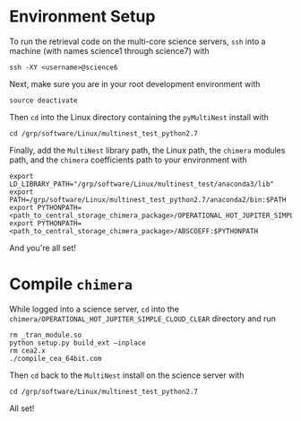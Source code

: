 # Environment Setup

To run the retrieval code on the multi-core science servers, `ssh` into a machine (with names science1 through science7) with

```
ssh -XY <username>@science6
```

Next, make sure you are in your root development environment with

```
source deactivate
```

Then `cd` into the Linux directory containing the `pyMultiNest` install with

```
cd /grp/software/Linux/multinest_test_python2.7
```

Finally, add the `MultiNest` library path, the Linux path, the `chimera` modules path, and the `chimera` coefficients path to your environment with

```
export LD_LIBRARY_PATH="/grp/software/Linux/multinest_test/anaconda3/lib"
export PATH=/grp/software/Linux/multinest_test_python2.7/anaconda2/bin:$PATH
export PYTHONPATH=<path_to_central_storage_chimera_package>/OPERATIONAL_HOT_JUPITER_SIMPLE_CLOUD_CLEAR:$PYTHONPATH
export PYTHONPATH=<path_to_central_storage_chimera_package>/ABSCOEFF:$PYTHONPATH
```
And you're all set!

# Compile `chimera`

While logged into a science server, `cd` into the `chimera/OPERATIONAL_HOT_JUPITER_SIMPLE_CLOUD_CLEAR` directory and run

```
rm _tran_module.so
python setup.py build_ext —inplace
rm cea2.x
./compile_cea_64bit.com
```

Then `cd` back to the `MultiNest` install on the science server with

`cd /grp/software/Linux/multinest_test_python2.7`

All set!
